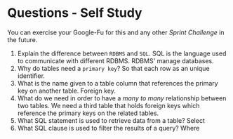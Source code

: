 # Questions - Self Study

You can exercise your Google-Fu for this and any other _Sprint Challenge_ in the future.

1.  Explain the difference between `RDBMS` and `SQL`.
SQL is the language used to communicate with different RDBMS. RDBMS' manage databases.
1.  Why do tables need a `primary key`?
So that each row as an unique identifier. 
1.  What is the name given to a table column that references the primary key
    on another table.
Foreign key. 
1.  What do we need in order to have a _many to many_ relationship between two
    tables.
We need a third table that holds foreign keys which reference the primary keys on the related tables.
1.  What SQL statement is used to retrieve data from a table?
Select
1.  What SQL clause is used to filter the results of a query?
Where
